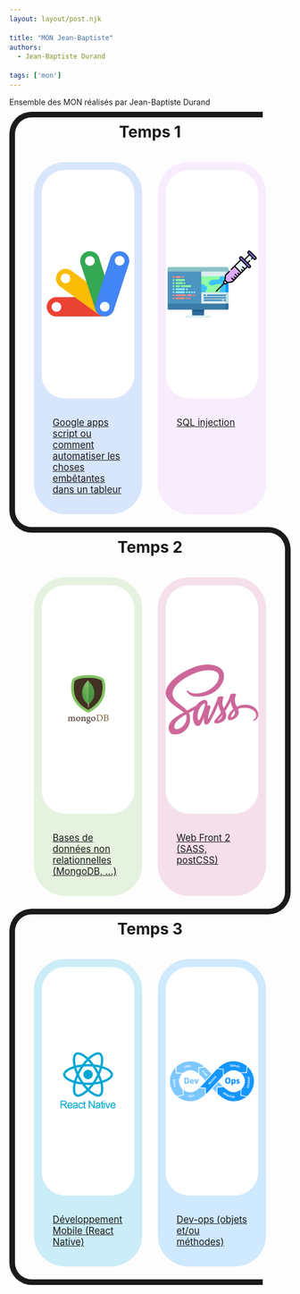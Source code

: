 ```yaml
---
layout: layout/post.njk

title: "MON Jean-Baptiste"
authors:
  - Jean-Baptiste Durand

tags: ['mon']
---
```


<!-- début résumé -->
Ensemble des MON réalisés par Jean-Baptiste Durand
<!-- fin résumé -->

<div class="temps-container">
	<div class="temps-border temps-border-left"></div>
	<h2 class="temps">Temps 1</h2>
	<div class="card-container">
		<a class="card" style="background-color:rgba(64, 134, 244,var(--opacity));" href="./Mes_MON/gglAppsScript">
			<div class="img-container"><img src="./Image/Google_Apps_Script.svg.png" alt="Avatar" style="width:100%"/></div>
			<p class="MON-descriptif">Google apps script ou comment automatiser les choses embêtantes dans un tableur</p>
		</a>
		<a class="card" style="background-color:rgba(218, 170, 248,var(--opacity));" href="./Mes_MON/SQLinjection">
			<div class="img-container"><img src="./Image/SQLinjection.jpg" alt="Avatar" style="width:100%;"/></div>
			<p class="MON-descriptif"> SQL injection </p>
		</a>
	</div>
</div>
<div class="temps-container">
	<div class="temps-border temps-border-right"></div>
	<h2 class="temps">Temps 2</h2>
	<div class="card-container">
		<a class="card" style="background-color:rgba(129, 196, 100,var(--opacity));" href="./Mes_MON/404">
			<div class="img-container"><img src="./Image/logo-mongoDB.jpg" alt="Avatar" style="width:100%;border-radius: 8em;"/></div>
			<p class="MON-descriptif">Bases de données non relationnelles (MongoDB, ...)</p>
		</a>
		<a class="card" style="background-color:rgba(206, 103, 154,var(--opacity));" href="./Mes_MON/404">
			<div class="img-container"><img src="./Image/1200px-Sass_Logo_Color.svg.png" alt="Avatar" style="width:100%"/></div>
			<p class="MON-descriptif"> Web Front 2 (SASS, postCSS) </p>
		</a>
	</div>
</div>
<div class="temps-container">
	<div class="temps-border temps-border-left"></div>
	<h2 class="temps">Temps 3</h2>
	<div class="card-container">
		<a class="card" style="background-color:rgba(0, 169, 217,var(--opacity));" href="./Mes_MON/404">
			<div class="img-container"><img src="./Image/1631026680-logo-react-native.png" alt="Avatar" style="width:100%"/></div>
			<p class="MON-descriptif">Développement Mobile (React Native)</p>
		</a>
		<a class="card" style="background-color:rgba(20, 150, 255,var(--opacity));" href="./Mes_MON/404">
			<div class="img-container"><img src="./Image/13429_ILL_DevOpsLoop.png" alt="Avatar" style="width:100%"/></div>
			<p class="MON-descriptif"> Dev-ops (objets et/ou méthodes)</p>
		</a>
	</div>
</div>


<style>
	.temps{
		text-align:center;
		font-size:2em;
		border-bottom-width:0px;
		margin-top:1em;
	}
	.temps-container{
		position:relative;
		padding-left: 30px;
		padding-right: 30px;
	}
	.temps-border{
		position:absolute;
		border:solid;
		border-width: 10px 0px 10px 0px;
		top:calc(-1em - 5px);
		bottom:calc(-1em - 5px);
		z-index:-1;
	}
	.temps-border-left{
		border-left-width:10px;
		border-radius: 40px 0px 0px 40px;
		right:10%;
		left:0;
	}
	.temps-border-right{
		border-right-width:10px;
		border-radius: 0px 40px 40px 0px;
		left:50%;
		right:0;
	}
	.card-container{
		display:flex;
		flex-direction:row;
	}
	.card{
		flex:1;
		margin:1em;
		border-radius: 4em;
		--opacity:0.2;
		transition: all 1s;
	}
	.card:hover{
		--opacity:0.6;
	}
	
	.img-container{
		height:408.6px;
		display: flex;
		justify-content: center;
		align-items: center;
		background-color:white;
		margin-right:1em;
		margin-left:1em;
		margin-top:1em;
		border-radius: 3em;
	}
	img{
		border-width:0;
	}
	.MON-descriptif{
		margin:2em;
		font-size:1.2em;
	}
</style>